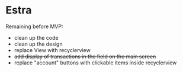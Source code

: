 # Estra 

Remaining before MVP:

- clean up the code
- clean up the design
- replace View with recyclerview
- ~~add display of transactions in the field on the main screen~~
- replace "account" buttons with clickable items inside recyclerview
